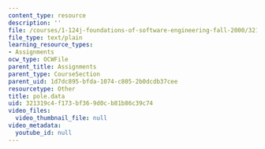 ```yaml
---
content_type: resource
description: ''
file: /courses/1-124j-foundations-of-software-engineering-fall-2000/321319c4f173bf369d0cb81b86c39c74_pole.data
file_type: text/plain
learning_resource_types:
- Assignments
ocw_type: OCWFile
parent_title: Assignments
parent_type: CourseSection
parent_uid: 1d7dc895-bfda-1074-c805-2b0dcdb37cee
resourcetype: Other
title: pole.data
uid: 321319c4-f173-bf36-9d0c-b81b86c39c74
video_files:
  video_thumbnail_file: null
video_metadata:
  youtube_id: null
---
```

